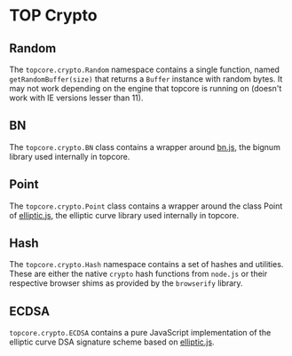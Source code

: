 # TOP Crypto

## Random
The `topcore.crypto.Random` namespace contains a single function, named `getRandomBuffer(size)` that returns a `Buffer` instance with random bytes. It may not work depending on the engine that topcore is running on (doesn't work with IE versions lesser than 11).

## BN
The `topcore.crypto.BN` class contains a wrapper around [bn.js](https://github.com/indutny/bn.js), the bignum library used internally in topcore.

## Point
The `topcore.crypto.Point` class contains a wrapper around the class Point of [elliptic.js](https://github.com/indutny/elliptic), the elliptic curve library used internally in topcore.

## Hash
The `topcore.crypto.Hash` namespace contains a set of hashes and utilities. These are either the native `crypto` hash functions from `node.js` or their respective browser shims as provided by the `browserify` library.

## ECDSA
`topcore.crypto.ECDSA` contains a pure JavaScript implementation of the elliptic curve DSA signature scheme based on [elliptic.js](https://github.com/indutny/elliptic).
